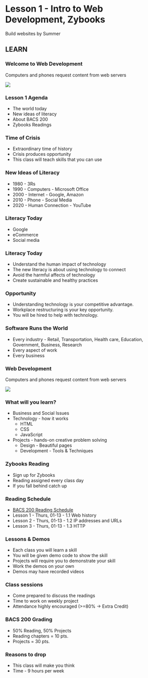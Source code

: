 # Lesson 1 - Intro to Web Development, Zybooks

Build websites by Summer


## LEARN

### Welcome to Web Development

Computers and phones request content from web servers

![](img/Client-Server.png)


### Lesson 1 Agenda
* The world today
* New ideas of literacy
* About BACS 200
* Zybooks Readings


### Time of Crisis
* Extraordinary time of history
* Crisis produces opportunity
* This class will teach skills that you can use


### New Ideas of Literacy
* 1980 - 3Rs
* 1990 - Computers - Microsoft Office
* 2000 - Internet - Google, Amazon
* 2010 - Phone - Social Media
* 2020 - Human Connection - YouTube


### Literacy Today
* Google
* eCommerce
* Social media


### Literacy Today
* Understand the human impact of technology
* The new literacy is about using technology to connect
* Avoid the harmful affects of technology 
* Create sustainable and healthy practices


### Opportunity
* Understanding technology is your competitive advantage.
* Workplace restructuring is your key opportunity.
* You will be hired to help with technology.


### Software Runs the World
* Every industry - Retail, Transportation, Health care, Education, Government, Business, Research
* Every aspect of work
* Every business


### Web Development

Computers and phones request content from web servers

![](img/Client-Server.png)


### What will you learn?
* Business and Social Issues
* Technology - how it works
    * HTML
    * CSS
    * JavaScript
* Projects - hands-on creative problem solving
    * Design - Beautiful pages
    * Development - Tools & Techniques


### Zybooks Reading 
* Sign up for Zybooks 
* Reading assigned every class day
* If you fall behind catch up


### Reading Schedule
* [BACS 200 Reading Schedule](/course/bacs200/docs/ZybooksReading)
* Lesson  1 - Thurs, 01-13 - 1.1 Web history
* Lesson  2 - Thurs, 01-13 - 1.2 IP addresses and URLs
* Lesson  3 - Thurs, 01-13 - 1.3 HTTP


### Lessons & Demos
* Each class you will learn a skill
* You will be given demo code to show the skill
* Projects will require you to demonstrate your skill
* Work the demos on your own
* Demos may have recorded videos


### Class sessions
* Come prepared to discuss the readings
* Time to work on weekly project
* Attendance highly encouraged (>=80% -> Extra Credit)


### BACS 200 Grading
* 50% Reading, 50% Projects
* Reading chapters = 10 pts.
* Projects = 30 pts.


### Reasons to drop
* This class will make you think
* Time - 9 hours per week




